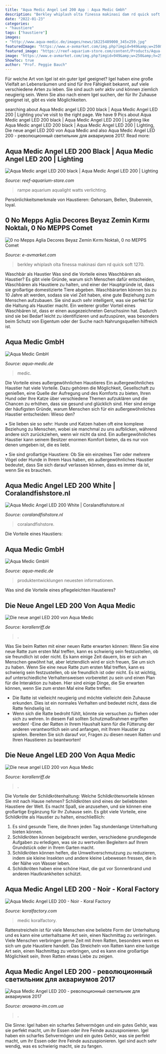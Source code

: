 ```yaml
---
title: "Aqua Medic Angel Led 200 App : Aqua Medic Gmbh"
description: "Berkley whiplash olta finessa makinasi dam rd quick soft 1270"
date: "2022-01-23"
categories:
- "haustiere"
tags: ["haustiere"]
images:
- "http://www.aqua-medic.de/images/news/16225489000_345x259.jpg"
featuredImage: "https://www.e-avmarket.com/img.php?imgid=949&amp;w=250&amp;h=250"
featured_image: "https://reef-aquarium-store.com/content/Products/Aqua-Medic-angel-LED-200-zwart.jpg"
image: "https://www.e-avmarket.com/img.php?imgid=949&amp;w=250&amp;h=250"
ShowToc: true
author: "Prof. Peggie Bauch"
---
```



Für welche Art von Igel ist ein guter Igel geeignet?
Igel haben eine große Vielfalt an Lebensräumen und sind für ihre Fähigkeit bekannt, auf viele verschiedene Arten zu leben. Sie sind auch sehr aktiv und können ziemlich neugierig sein. Wenn Sie also nach einem Igel suchen, der für Ihr Zuhause geeignet ist, gibt es viele Möglichkeiten.

	

		
searching about Aqua Medic angel LED 200 black | Aqua Medic Angel LED 200 | Lighting you've visit to the right page. We have 9 Pics about Aqua Medic angel LED 200 black | Aqua Medic Angel LED 200 | Lighting like Aqua Medic angel LED 200 black | Aqua Medic Angel LED 200 | Lighting, Die neue angel LED 200 von Aqua Medic and also Aqua Medic Angel LED 200 - революционный светильник для аквариумов 2017. Read more:
		
    
## Aqua Medic Angel LED 200 Black | Aqua Medic Angel LED 200 | Lighting

<img loading=lazy src="https://reef-aquarium-store.com/content/Products/Aqua-Medic-angel-LED-200-zwart.jpg" onerror="this.onerror=null;this.src='https://tse4.mm.bing.net/th?id=OIP.O1VDJG2RsWL5tnhXpiFKogAAAA&amp;pid=15.1';" alt="Aqua Medic angel LED 200 black | Aqua Medic Angel LED 200 | Lighting">

_Source: reef-aquarium-store.com_

>rampe aquarium aqualight watts verlichting. 

	

Persönlichkeitsmerkmale von Haustieren: Gehorsam, Bellen, Stubenrein, loyal.

    
## 0 No Mepps Aglia Decores Beyaz Zemin Kırmı Noktalı, 0 No MEPPS Comet

<img loading=lazy src="https://www.e-avmarket.com/img.php?imgid=949&amp;w=250&amp;h=250" onerror="this.onerror=null;this.src='https://tse1.mm.bing.net/th?id=OIP.vGB_IJRrFQCTJk4nS2_7wQAAAA&amp;pid=15.1';" alt="0 no Mepps Aglia Decores Beyaz Zemin Kırmı Noktalı, 0 no MEPPS Comet">

_Source: e-avmarket.com_

>berkley whiplash olta finessa makinasi dam rd quick soft 1270. 

	

Waschbär als Haustier
Was sind die Vorteile eines Waschbären als Haustier? Es gibt viele Gründe, warum sich Menschen dafür entscheiden, Waschbären als Haustiere zu halten, und einer der Hauptgründe ist, dass sie großartige domestizierte Tiere abgeben. Waschbärarten können bis zu 10 Jahre alt werden, sodass sie viel Zeit haben, eine gute Beziehung zum Menschen aufzubauen. Sie sind auch sehr intelligent, was sie perfekt für die Haltung als Haustier macht. Ein weiterer großer Vorteil eines Waschbären ist, dass er einen ausgezeichneten Geruchssinn hat. Dadurch sind sie bei Bedarf leicht zu identifizieren und aufzuspüren, was besonders beim Schutz von Eigentum oder der Suche nach Nahrungsquellen hilfreich ist.

    
## Aqua Medic GmbH

<img loading=lazy src="http://www.aqua-medic.de/images/news/16225489000_345x259.jpg" onerror="this.onerror=null;this.src='https://tse4.mm.bing.net/th?id=OIP.-_tj8u8-z0cTwDyg3tLgSAAAAA&amp;pid=15.1';" alt="Aqua Medic GmbH">

_Source: aqua-medic.de_

>medic. 

	

Die Vorteile eines außergewöhnlichen Haustieres
Ein außergewöhnliches Haustier hat viele Vorteile. Dazu gehören die Möglichkeit, Gesellschaft zu genießen, eine Quelle der Aufregung und des Komforts zu bieten, Ihren Hund oder Ihre Katze über verschiedene Themen aufzuklären und die Chancen zu erhöhen, dass sie gesund und glücklich sind. Hier sind einige der häufigsten Gründe, warum Menschen sich für ein außergewöhnliches Haustier entscheiden:
Wieso den?

• Sie lieben sie so sehr: Hunde und Katzen haben oft eine komplexe Beziehung zu Menschen, wobei sie manchmal zu uns aufblicken, während andere sich zurückziehen, wenn wir nicht da sind. Ein außergewöhnliches Haustier kann seinem Besitzer enormen Komfort bieten, da es nur von denen umgeben ist, die es liebt.

• Sie sind großartige Haustiere: Ob Sie ein einzelnes Tier oder mehrere Vögel oder Hunde in Ihrem Haus haben, ein außergewöhnliches Haustier bedeutet, dass Sie sich darauf verlassen können, dass es immer da ist, wenn Sie es brauchen.

    
## Aqua Medic Angel LED 200 White | Coralandfishstore.nl

<img loading=lazy src="https://www.coralandfishstore.nl/12755-thickbox_default/aqua-medic-angel-led-200-white.jpg" onerror="this.onerror=null;this.src='https://tse3.mm.bing.net/th?id=OIP.pQwHLez9WKNoEMh-342EpQHaI4&amp;pid=15.1';" alt="Aqua Medic Angel LED 200 White | Coralandfishstore.nl">

_Source: coralandfishstore.nl_

>coralandfishstore. 

	

Die Vorteile eines Haustiers:

    
## Aqua Medic GmbH

<img loading=lazy src="http://www.aqua-medic.de/images/slides/slide_16100326412_870x450.jpg" onerror="this.onerror=null;this.src='https://tse3.mm.bing.net/th?id=OIP.wDjKTla5j72Wuj1E84qYHwHaD1&amp;pid=15.1';" alt="Aqua Medic GmbH">

_Source: aqua-medic.de_

>produktentwicklungen neuesten informationen. 

	

Was sind die Vorteile eines pflegeleichten Haustieres?

    
## Die Neue Angel LED 200 Von Aqua Medic

<img loading=lazy src="https://www.korallenriff.de/imgThumbs/16543_5ad8522c392a8.jpg" onerror="this.onerror=null;this.src='https://tse1.mm.bing.net/th?id=OIP.BZe_WgGi1z92oLDPY8fIqwHaD6&amp;pid=15.1';" alt="Die neue angel LED 200 von Aqua Medic">

_Source: korallenriff.de_

>. 

	

Was Sie beim Ratten mit einer neuen Ratte erwarten können: Wenn Sie eine neue Ratte zum ersten Mal treffen, kann es schwierig sein festzustellen, ob sie freundlich ist oder nicht. Es kann einige Zeit dauern, bis er sich an Menschen gewöhnt hat, aber letztendlich wird er sich freuen, Sie um sich zu haben.
Wenn Sie eine neue Ratte zum ersten Mal treffen, kann es schwierig sein festzustellen, ob sie freundlich ist oder nicht. Es ist wichtig, auf unterschiedliche Verhaltensweisen vorbereitet zu sein und einen Plan für die Interaktion zu haben. Hier sind einige Dinge, die Sie erwarten können, wenn Sie zum ersten Mal eine Ratte treffen:
- Die Ratte ist vielleicht neugierig und möchte vielleicht dein Zuhause erkunden. Dies ist ein normales Verhalten und bedeutet nicht, dass die Ratte feindselig ist.
- Wenn sich die Ratte bedroht fühlt, könnte sie versuchen zu fliehen oder sich zu wehren. In diesem Fall sollten Schutzmaßnahmen ergriffen werden!
-Eine der Ratten in Ihrem Haushalt kann für die Fütterung der anderen verantwortlich sein und anfangen, mit Ihrem Haustier zu spielen. Bereiten Sie sich darauf vor, Fragen zu diesen neuen Ratten und Ihren Haustieren zu beantworten!

    
## Die Neue Angel LED 200 Von Aqua Medic

<img loading=lazy src="https://www.korallenriff.de/imgThumbs/16539_5ad8522c390bb.jpg" onerror="this.onerror=null;this.src='https://tse4.mm.bing.net/th?id=OIP.XZbwOhTlJ_ciN-hrqbLIMwHaD6&amp;pid=15.1';" alt="Die neue angel LED 200 von Aqua Medic">

_Source: korallenriff.de_

>. 

	

Die Vorteile der Schildkrötenhaltung: Welche Schildkrötenvorteile können Sie mit nach Hause nehmen?
Schildkröten sind eines der beliebtesten Haustiere der Welt. Es macht Spaß, sie anzusehen, und sie können eine großartige Ergänzung für Ihr Zuhause sein. Es gibt viele Vorteile, eine Schildkröte als Haustier zu halten, einschließlich:
1. Es sind gesunde Tiere, die Ihnen jeden Tag stundenlange Unterhaltung bieten können.
2. Schildkröten können beigebracht werden, verschiedene grundlegende Aufgaben zu erledigen, was sie zu wertvollen Begleitern auf Ihrem Grundstück oder in Ihrem Garten macht.
3. Schildkröten können helfen, die Umweltverschmutzung zu reduzieren, indem sie kleine Insekten und andere kleine Lebewesen fressen, die in der Nähe von Wasser leben.
4. Schildkröten haben eine schöne Haut, die gut vor Sonnenbrand und anderen Hautkrankheiten schützt.

    
## Aqua Medic Angel LED 200 - Noir - Koral Factory

<img loading=lazy src="https://koralfactory.com/wp-content/uploads/2019/10/angelnoir11-600x600.jpg" onerror="this.onerror=null;this.src='https://tse1.mm.bing.net/th?id=OIP.RCQo9t3a-t7pAgqjeM59zwHaHa&amp;pid=15.1';" alt="Aqua Medic Angel LED 200 - Noir - Koral Factory">

_Source: koralfactory.com_

>medic koralfactory. 

	

Rattenstreicheln ist für viele Menschen eine beliebte Form der Unterhaltung und es kann eine unterhaltsame Art sein, einen Nachmittag zu verbringen.
Viele Menschen verbringen gerne Zeit mit ihren Ratten, besonders wenn es sich um gute Haustiere handelt. Das Streicheln von Ratten kann eine lustige Art sein, einen Nachmittag zu verbringen, und es kann eine großartige Möglichkeit sein, Ihren Ratten etwas Liebe zu zeigen.

    
## Aqua Medic Angel LED 200 - революционный светильник для аквариумов 2017

<img loading=lazy src="http://www.arowana-im.com.ua/images/media/aqua-medic-angel-3.jpg" onerror="this.onerror=null;this.src='https://tse1.mm.bing.net/th?id=OIP.-eYn8X15xbz8o0u1wcEBvgHaKH&amp;pid=15.1';" alt="Aqua Medic Angel LED 200 - революционный светильник для аквариумов 2017">

_Source: arowana-im.com.ua_

>. 

	

Die Sinne: Igel haben ein scharfes Sehvermögen und ein gutes Gehör, was sie perfekt macht, um ihr Essen oder ihre Feinde auszuspionieren.
Igel haben ein scharfes Sehvermögen und ein gutes Gehör, was sie perfekt macht, um ihr Essen oder ihre Feinde auszuspionieren. Igel sind auch sehr wendig, was es schwierig macht, sie zu fangen.

